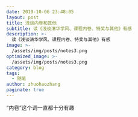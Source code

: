 ```yaml
---
date: 2019-10-06 23:48:05
layout: post
title: 浅谈内卷和其他
subtitle: 读《浅谈清华学风、课程内卷、特奖与其他》有感
description: >-
  读《浅谈清华学风、课程内卷、特奖与其他》有感
image: >-
  /assets/img/posts/notes3.png
optimized_image: >-
  /assets/img/posts/notes3.png
category: blog
tags:
  - 随笔
author: zhuohaozhang
paginate: true
---
```


“内卷”这个词一直都十分有趣